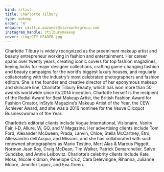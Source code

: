 ```yaml
---
kind: artist
title: Charlotte Tilbury
type: makeup
order: '4'
enquire: caitlin.mazonas@starworksgroup.com
instagram_handle: ctilburymakeup
cover: /img/CTY_HEADER.jpg
---
```

Charlotte Tilbury is widely recognized as the preeminent makeup artist and beauty entrepreneur working in fashion and entertainment. Her career spans over twenty years, creating iconic covers for top fashion magazines, keying looks for major designer collections, crafting game-changing fashion and beauty campaigns for the world’s biggest luxury houses, and regularly collaborating with the industry’s most celebrated photographers and fashion editors. She is the founder and creative director of her eponymous makeup and skincare line, Charlotte Tilbury Beauty, which has won more than 50 awards worldwide since its 2014 inception. Charlotte herself is the recipient of the Rodial Award for Best Makeup Artist, the British Fashion Award for Fashion Creator, InStyle Magazine’s Makeup Artist of the Year, the CEW Achiever Award, and she was a 2016 nominee for the Veuve Clicquot Businesswoman of the Year.

Charlotte’s editorial clients include Vogue International, Visionaire, Vanity Fair, i-D, Allure, W, GQ, and V Magazine. Her advertising clients include Tom Ford, Alexander McQueen, Prada, Lanvin, Chloe, Stella McCartney, Etro, Allessandro dell’Acqua, and Missoni, and she has collaborated with such renowned photographers as Mario Testino, Mert Alas & Marcus Piggott, Norman Jean Roy, Craig McDean, Tim Walker, Patrick Demarchelier, Sølve Sundsbø, and Annie Leibovitz. Charlotte’s celebrity clients include Kate Moss, Nicole Kidman, Penelope Cruz, Cara Delevingne, Rihanna, Julianne Moore, Jennifer Lopez, and Eva Green.
